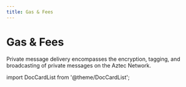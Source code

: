 ```yaml
---
title: Gas & Fees
---
```


# Gas & Fees

Private message delivery encompasses the encryption, tagging, and broadcasting of private messages on the Aztec Network.

import DocCardList from '@theme/DocCardList';

<DocCardList />